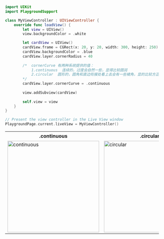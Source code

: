 ``` swift
import UIKit
import PlaygroundSupport

class MyViewController : UIViewController {
    override func loadView() {
        let view = UIView()
        view.backgroundColor = .white

        let cardView = UIView()
        cardView.frame = CGRect(x: 20, y: 20, width: 300, height: 250)
        cardView.backgroundColor = .blue
        cardView.layer.cornerRadius = 40
        
        /*  cornerCurve 有两种系统提供的值：
            1.continuous  连续的，过度会自然一些，显得比较圆润
            2.circular  圆形的，圆角和直边衔接处看上去会有一些棱角，显的比较方正
        */
        cardView.layer.cornerCurve = .continuous
        
        view.addSubview(cardView)
    
        self.view = view
    }
}

// Present the view controller in the Live View window
PlaygroundPage.current.liveView = MyViewController()

```

<table>
    <tr>
        <th>
            .continuous
        </th>
        <th>
            .circular
        </th>
    </tr>
    <tr>
        <td>
            <img width="300" alt="continuous" src="https://user-images.githubusercontent.com/47806196/193244052-b2cd97e0-b0b3-4d9f-b28e-2cb6ca1436b9.png">
        </td>
            <td><img width="300" alt="circular" src="https://user-images.githubusercontent.com/47806196/193244243-344d2aff-ea97-4c4f-aa84-cfb59dc92cbb.png">
        </td>
    </tr>
</table>
